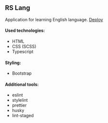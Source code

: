 ## RS Lang
Application for learning English language.
[Deploy](https://jcdenton23.github.io/rslang/)
#### Used technologies:
- HTML
- CSS (SCSS)
- Typescript
#### Styling:
- Bootstrap
#### Additional tools:
- eslint
- stylelint
- prettier
- husky
- lint-staged
